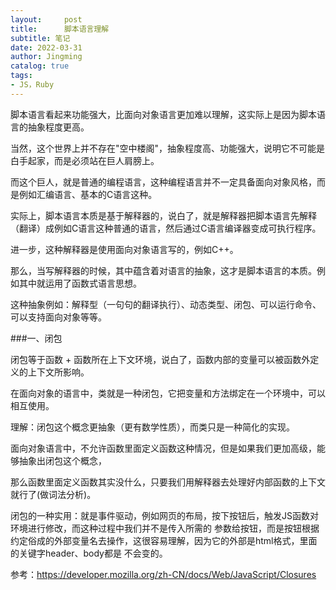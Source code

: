 ```yaml
---
layout:     post
title:      脚本语言理解
subtitle: 笔记
date: 2022-03-31
author: Jingming
catalog: true
tags:
- JS，Ruby
---
```


脚本语言看起来功能强大，比面向对象语言更加难以理解，这实际上是因为脚本语言的抽象程度更高。

当然，这个世界上并不存在"空中楼阁"，抽象程度高、功能强大，说明它不可能是白手起家，而是必须站在巨人肩膀上。

而这个巨人，就是普通的编程语言，这种编程语言并不一定具备面向对象风格，而是例如汇编语言、基本的C语言这种。

实际上，脚本语言本质是基于解释器的，说白了，就是解释器把脚本语言先解释（翻译）成例如C语言这种普通的语言，然后通过C语言编译器变成可执行程序。

进一步，这种解释器是使用面向对象语言写的，例如C++。

那么，当写解释器的时候，其中蕴含着对语言的抽象，这才是脚本语言的本质。例如其中就运用了函数式语言思想。

这种抽象例如：解释型（一句句的翻译执行）、动态类型、闭包、可以运行命令、可以支持面向对象等等。

###一、闭包

闭包等于函数 + 函数所在上下文环境，说白了，函数内部的变量可以被函数外定义的上下文所影响。

在面向对象的语言中，类就是一种闭包，它把变量和方法绑定在一个环境中，可以相互使用。

理解：闭包这个概念更抽象（更有数学性质），而类只是一种简化的实现。

面向对象语言中，不允许函数里面定义函数这种情况，但是如果我们更加高级，能够抽象出闭包这个概念，

那么函数里面定义函数其实没什么，只要我们用解释器去处理好内部函数的上下文就行了(做词法分析)。

闭包的一种实用：就是事件驱动，例如网页的布局，按下按钮后，触发JS函数对环境进行修改，而这种过程中我们并不是传入所需的
参数给按钮，而是按钮根据约定俗成的外部变量名去操作，这很容易理解，因为它的外部是html格式，里面的关键字header、body都是
不会变的。

参考：https://developer.mozilla.org/zh-CN/docs/Web/JavaScript/Closures
